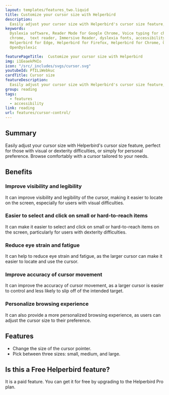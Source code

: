 ```yaml
---
layout: templates/features_two.liquid
title: Customize your cursor size with Helperbird
description:
  Easily adjust your cursor size with Helperbird's cursor size feature, perfect for those with visual or dexterity difficulties, or simply for personal preference. Browse comfortably with a cursor tailored to your needs. Download today on Chrome, Edge, Firefox, iPhone, iPad.
keywords:
  Dyslexia software, Reader Mode for Google Chrome, Voice typing for chrome, Text to speech for
  chrome,  text reader, Immersive Reader, dyslexia fonts, accessibility software, dyslexia software,
  Helperbird for Edge, Helperbird for Firefox, Helperbird for Chrome, Opendyslexic for Chrome,
  OpenDyslexic

featurePageTitle:  Customize your cursor size with Helperbird
img: i1EeaekPHIo
icon: "/src/_includes/svgs/cursor.svg"
youtubeId: PfILiWebkuc
cardTitle: Cursor size
featureDescription:
  Easily adjust your cursor size with Helperbird's cursor size feature, perfect for those with visual or dexterity difficulties, or simply for personal preference. Browse comfortably with a cursor tailored to your needs.
group: reading
tags: 
  - features
  - accessibility
link: reading
url: features/cursor-control/
---
```





## Summary
Easily adjust your cursor size with Helperbird's cursor size feature, perfect for those with visual or dexterity difficulties, or simply for personal preference. Browse comfortably with a cursor tailored to your needs.

## Benefits

###  Improve visibility and legibility
It can improve visibility and legibility of the cursor, making it easier to locate on the screen, especially for users with visual difficulties.

### Easier to select and click on small or hard-to-reach items
It can make it easier to select and click on small or hard-to-reach items on the screen, particularly for users with dexterity difficulties.

### Reduce eye strain and fatigue
It can help to reduce eye strain and fatigue, as the larger cursor can make it easier to locate and use the cursor.

### Improve accuracy of cursor movement
It can improve the accuracy of cursor movement, as a larger cursor is easier to control and less likely to slip off of the intended target.

### Personalize browsing experience
It can also provide a more personalized browsing experience, as users can adjust the cursor size to their preference.


## Features

- Change the size of the cursor pointer.
- Pick between three sizes: small, medium, and large.

## Is this a Free Helperbird feature?
It is a paid feature. You can get it for free by upgrading to the Helperbird Pro plan.





















